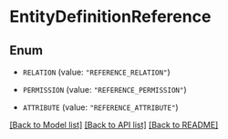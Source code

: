 # EntityDefinitionReference

## Enum


* `RELATION` (value: `"REFERENCE_RELATION"`)

* `PERMISSION` (value: `"REFERENCE_PERMISSION"`)

* `ATTRIBUTE` (value: `"REFERENCE_ATTRIBUTE"`)


[[Back to Model list]](../README.md#documentation-for-models) [[Back to API list]](../README.md#documentation-for-api-endpoints) [[Back to README]](../README.md)


